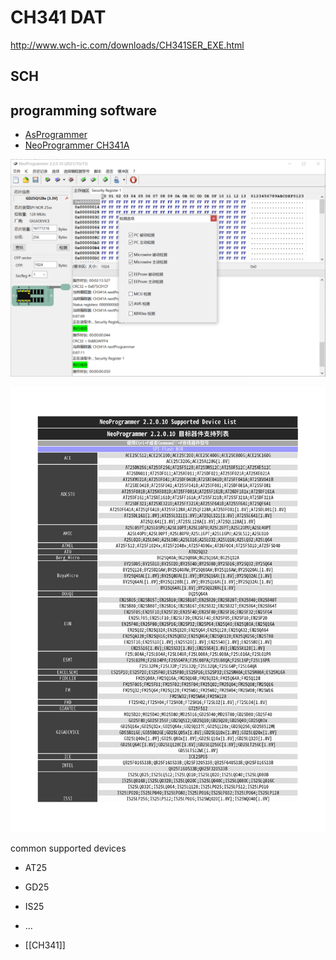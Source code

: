 
# CH341 DAT

http://www.wch-ic.com/downloads/CH341SER_EXE.html

## SCH



## programming software  

- [AsProgrammer](https://github.com/nofeletru/UsbAsp-flash)
- [NeoProgrammer CH341A](https://4pda.to/forum/index.php?showtopic=884713&st=3760#entry96411343)

![](2023-09-20-17-07-00.png)

![](2023-09-20-17-07-18.png)

common supported devices 

- AT25
- GD25 
- IS25 
- ...

- [[CH341]]